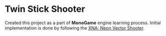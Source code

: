 # Twin Stick Shooter

Created this project as a part of **MonoGame** engine learning process. Initial implementation is done by following the [XNA: Neon Vector Shooter][1].


[1]: https://gamedevelopment.tutsplus.com/tutorials/make-a-neon-vector-shooter-in-xna-basic-gameplay--gamedev-9859
